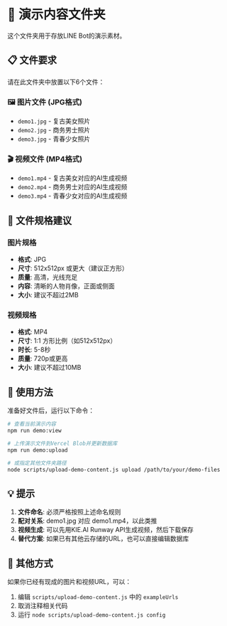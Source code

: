 # 📁 演示内容文件夹

这个文件夹用于存放LINE Bot的演示素材。

## 📋 文件要求

请在此文件夹中放置以下6个文件：

### 🖼️ 图片文件 (JPG格式)
- `demo1.jpg` - 复古美女照片
- `demo2.jpg` - 商务男士照片  
- `demo3.jpg` - 青春少女照片

### 🎬 视频文件 (MP4格式)
- `demo1.mp4` - 复古美女对应的AI生成视频
- `demo2.mp4` - 商务男士对应的AI生成视频
- `demo3.mp4` - 青春少女对应的AI生成视频

## 📐 文件规格建议

### 图片规格
- **格式**: JPG
- **尺寸**: 512x512px 或更大（建议正方形）
- **质量**: 高清，光线充足
- **内容**: 清晰的人物肖像，正面或侧面
- **大小**: 建议不超过2MB

### 视频规格  
- **格式**: MP4
- **尺寸**: 1:1 方形比例（如512x512px）
- **时长**: 5-8秒
- **质量**: 720p或更高
- **大小**: 建议不超过10MB

## 🚀 使用方法

准备好文件后，运行以下命令：

```bash
# 查看当前演示内容
npm run demo:view

# 上传演示文件到Vercel Blob并更新数据库
npm run demo:upload

# 或指定其他文件夹路径
node scripts/upload-demo-content.js upload /path/to/your/demo-files
```

## 💡 提示

1. **文件命名**: 必须严格按照上述命名规则
2. **配对关系**: demo1.jpg 对应 demo1.mp4，以此类推
3. **视频生成**: 可以先用KIE.AI Runway API生成视频，然后下载保存
4. **替代方案**: 如果已有其他云存储的URL，也可以直接编辑数据库

## 🔗 其他方式

如果你已经有现成的图片和视频URL，可以：

1. 编辑 `scripts/upload-demo-content.js` 中的 `exampleUrls`
2. 取消注释相关代码
3. 运行 `node scripts/upload-demo-content.js config` 